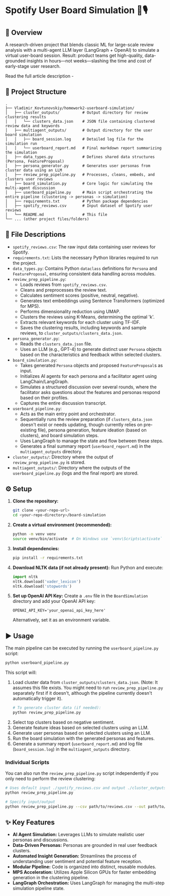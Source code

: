 # Spotify User Board Simulation 👥🎙️

## 🚀 Overview

A research-driven project that blends classic ML for large-scale review analysis with a multi-agent LLM layer (LangGraph + OpenAI) to simulate a virtual user-board session. Result: product teams get high-quality, data-grounded insights in hours—not weeks—slashing the time and cost of early-stage user research.

Read the full article description - 

## 📂 Project Structure

```
.
├── Vladimir_Kovtunovskiy/homework2-userboard-simulation/
│   ├── cluster_outputs/          # Output directory for review clustering results
│   │   └── clusters_data.json    # JSON file containing clustered review data and keywords
│   ├── multiagent_outputs/       # Output directory for the user board simulation
│   │   ├── board_session.log     # Detailed log file for the simulation run
│   │   └── userboard_report.md   # Final markdown report summarizing the simulation
│   ├── data_types.py             # Defines shared data structures (Persona, FeatureProposal)
│   ├── persona_generator.py      # Generates user personas from cluster data using an LLM
│   ├── review_prep_pipeline.py   # Processes, cleans, embeds, and clusters user reviews
│   ├── board_simulation.py       # Core logic for simulating the multi-agent discussion
│   ├── userboard_pipeline.py     # Main script orchestrating the entire pipeline (clustering -> personas -> simulation)
│   ├── requirements.txt          # Python package dependencies
│   ├── spotify_reviews.csv       # Input dataset of Spotify user reviews
│   └── README.md                 # This file
└── ... (other project files/folders)
```

## 📄 File Descriptions

*   `spotify_reviews.csv`: The raw input data containing user reviews for Spotify.
*   `requirements.txt`: Lists the necessary Python libraries required to run the project.
*   `data_types.py`: Contains Python `dataclass` definitions for `Persona` and `FeatureProposal`, ensuring consistent data handling across modules.
*   `review_prep_pipeline.py`:
    *   Loads reviews from `spotify_reviews.csv`.
    *   Cleans and preprocesses the review text.
    *   Calculates sentiment scores (positive, neutral, negative).
    *   Generates text embeddings using Sentence Transformers (optimized for MPS).
    *   Performs dimensionality reduction using UMAP.
    *   Clusters the reviews using K-Means, determining the optimal 'k'.
    *   Extracts relevant keywords for each cluster using TF-IDF.
    *   Saves the clustering results, including keywords and sample reviews, to `cluster_outputs/clusters_data.json`.
*   `persona_generator.py`:
    *   Reads the `clusters_data.json` file.
    *   Uses an LLM (e.g., GPT-4) to generate distinct user `Persona` objects based on the characteristics and feedback within selected clusters.
*   `board_simulation.py`:
    *   Takes generated `Persona` objects and proposed `FeatureProposal`s as input.
    *   Initializes AI agents for each persona and a facilitator agent using LangChain/LangGraph.
    *   Simulates a structured discussion over several rounds, where the facilitator asks questions about the features and personas respond based on their profiles.
    *   Captures the entire discussion transcript.
*   `userboard_pipeline.py`:
    *   Acts as the main entry point and orchestrator.
    *   Sequentially runs the review preparation (if `clusters_data.json` doesn't exist or needs updating, though currently relies on pre-existing file), persona generation, feature ideation (based on clusters), and board simulation steps.
    *   Uses LangGraph to manage the state and flow between these steps.
    *   Generates a final summary report (`userboard_report.md`) in the `multiagent_outputs` directory.
*   `cluster_outputs/`: Directory where the output of `review_prep_pipeline.py` is stored.
*   `multiagent_outputs/`: Directory where the outputs of the `userboard_pipeline.py` (logs and the final report) are stored.

## ⚙️ Setup

1.  **Clone the repository:**
    ```bash
    git clone <your-repo-url>
    cd <your-repo-directory>/board-simulation
    ```
2.  **Create a virtual environment (recommended):**
    ```bash
    python -m venv venv
    source venv/bin/activate  # On Windows use `venv\Scripts\activate`
    ```
3.  **Install dependencies:**
    ```bash
    pip install -r requirements.txt
    ```
4.  **Download NLTK data (if not already present):**
    Run Python and execute:
    ```python
    import nltk
    nltk.download('vader_lexicon')
    nltk.download('stopwords')
    ```
5.  **Set up OpenAI API Key:**
    Create a `.env` file in the `BoardSimulation` directory and add your OpenAI API key:
    ```
    OPENAI_API_KEY='your_openai_api_key_here'
    ```
    Alternatively, set it as an environment variable.

## ▶️ Usage

The main pipeline can be executed by running the `userboard_pipeline.py` script:

```bash
python userboard_pipeline.py
```

This script will:

1.  Load cluster data from `cluster_outputs/clusters_data.json`. (Note: It assumes this file exists. You might need to run `review_prep_pipeline.py` separately first if it doesn't, although the pipeline currently doesn't automatically trigger it).
    ```bash
    # To generate cluster data (if needed):
    python review_prep_pipeline.py
    ```
2.  Select top clusters based on negative sentiment.
3.  Generate feature ideas based on selected clusters using an LLM.
4.  Generate user personas based on selected clusters using an LLM.
5.  Run the board simulation with the generated personas and features.
6.  Generate a summary report (`userboard_report.md`) and log file (`board_session.log`) in the `multiagent_outputs` directory.

### Individual Scripts

You can also run the `review_prep_pipeline.py` script independently if you only need to perform the review clustering:

```bash
# Uses default input ./spotify_reviews.csv and output ./cluster_outputs/
python review_prep_pipeline.py

# Specify input/output
python review_prep_pipeline.py --csv path/to/reviews.csv --out path/to/output_dir
```

## ✨ Key Features

*   **AI Agent Simulation:** Leverages LLMs to simulate realistic user personas and discussions.
*   **Data-Driven Personas:** Personas are grounded in real user feedback clusters.
*   **Automated Insight Generation:** Streamlines the process of understanding user sentiment and potential feature reception.
*   **Modular Pipeline:** Code is organized into distinct, reusable modules.
*   **MPS Acceleration:** Utilizes Apple Silicon GPUs for faster embedding generation in the clustering pipeline.
*   **LangGraph Orchestration:** Uses LangGraph for managing the multi-step simulation pipeline state.
